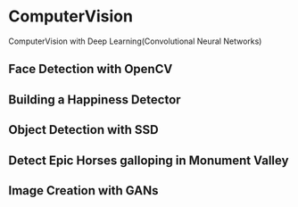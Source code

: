 # ComputerVision
ComputerVision with Deep Learning(Convolutional Neural Networks)

## Face Detection with OpenCV

## Building a Happiness Detector

## Object Detection with SSD

## Detect Epic Horses galloping in Monument Valley

## Image Creation with GANs
